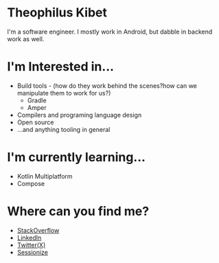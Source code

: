 
# Theophilus Kibet
I'm a software engineer. I mostly work in Android, but dabble in backend work as well.

# I'm Interested in...
- Build tools - (how do they work behind the scenes?how can we manipulate them to work for us?)
   - Gradle
   - Amper
 - Compilers and programing language design
 - Open source
 - ...and anything tooling in general

# I'm currently learning...
- Kotlin Multiplatform
- Compose

# Where can you find me?
- [StackOverflow](https://stackoverflow.com/users/12742778/kibet-theophilus)
- [LinkedIn](https://www.linkedin.com/in/theophiluskibet/)
- [Twitter(X)](https://x.com/_kibetheophilus)
- [Sessionize](https://sessionize.com/kibet/)
